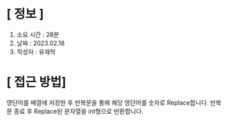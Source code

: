# **[ 정보 ]**
1. 소요 시간 : 28분
2. 날짜 : 2023.02.18 
3. 작성자 : 유재학

# **[ 접근 방법]**
영단어를 배열에 저장한 후 반복문을 통해 해당 영단어를 숫자로 Replace합니다. 반복문 종료 후 Replace된 문자열을 int형으로 반환합니다.